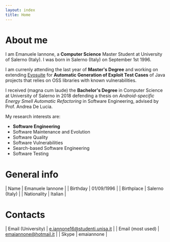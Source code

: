 ```yaml
---
layout: index
title: Home
---
```


# About me

I am Emanuele Iannone, a **Computer Science** Master Student at University of Salerno (Italy).
I was born in Salerno (Italy) on September 1st 1996.

I am currenly attending the last year of **Master's Degree** and working on extending [Evosuite](https://github.com/EvoSuite/evosuite) for **Automatic Generation of Exploit Test Cases** of Java projects that relies on OSS libraries with known vulnerabilities.

I received (magna cum laude) the **Bachelor's Degree** in Computer Science at University of Salerno in 2018 defending a thesis on *Android-specific Energy Smell Automatic Refactoring* in Software Engineering, advised by Prof. Andrea De Lucia.

My research interests are:

- **Software Engineering**
- Software Maintenance and Evolution
- Software Quality
- Software Vulnerabilities
- Search-based Software Engineering
- Software Testing

# General info

| Name | Emanuele Iannone |
| Birthday  | 01/09/1996 |
| Birthplace | Salerno (Italy) |
| Nationality | Italian |

# Contacts

| Email (University) | e.iannone16@studenti.unisa.it |
| Email (most used) | emaiannone@hotmail.it |
| Skype | emaiannone |